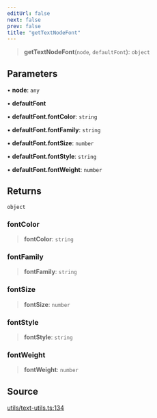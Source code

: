 ```yaml
---
editUrl: false
next: false
prev: false
title: "getTextNodeFont"
---
```


> **getTextNodeFont**(`node`, `defaultFont`): `object`

## Parameters

• **node**: `any`

• **defaultFont**

• **defaultFont.fontColor**: `string`

• **defaultFont.fontFamily**: `string`

• **defaultFont.fontSize**: `number`

• **defaultFont.fontStyle**: `string`

• **defaultFont.fontWeight**: `number`

## Returns

`object`

### fontColor

> **fontColor**: `string`

### fontFamily

> **fontFamily**: `string`

### fontSize

> **fontSize**: `number`

### fontStyle

> **fontStyle**: `string`

### fontWeight

> **fontWeight**: `number`

## Source

[utils/text-utils.ts:134](https://github.com/dgmjs/dgmjs/blob/6298c851d69b83f472385d1ebb3c937ddb56985d/packages/core/src/utils/text-utils.ts#L134)
